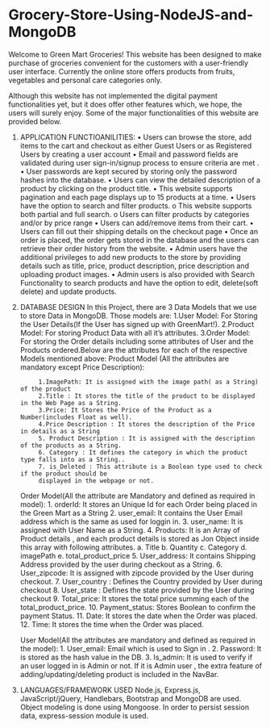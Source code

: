 # Grocery-Store-Using-NodeJS-and-MongoDB
Welcome to Green Mart Groceries!
This website has been designed to make purchase of groceries convenient for the customers with a user-friendly user interface. Currently the online store offers products from fruits, vegetables and personal care categories only.

Although this website has not implemented the digital payment functionalities yet, but it does offer other features which, we hope, the users will surely enjoy. Some of the major functionalities of this website are provided below.

1. APPLICATION FUNCTIOANILITIES:
• Users can browse the store, add items to the cart and checkout as either Guest Users or as Registered Users by creating a user account
• Email and password fields are validated during user sign-in/signup process to ensure criteria are met .
• User passwords are kept secured by storing only the password hashes into the database.
• Users can view the detailed description of a product by clicking on the product title.
• This website supports pagination and each page displays up to 15 products at a time.
• Users have the option to search and filter products.
o This website supports both partial and full search.
o Users can filter products by categories and/or by price range
• Users can add/remove items from their cart.
• Users can fill out their shipping details on the checkout page
• Once an order is placed, the order gets stored in the database and the users can retrieve their order history from the website.
• Admin users have the additional privileges to add new products to the store by providing
details such as title, price, product description, price description and uploading product images.
• Admin users is also provided with Search Functionality to search products and have the option to edit, delete(soft delete) and update products.

2. DATABASE DESIGN
In this Project, there are 3 Data Models that we use to store Data in MongoDB. Those models are: 1.User Model: For Storing the User Details(If the User has signed up with GreenMart!). 2.Product Model: For storing Product Data with all it’s attributes. 3.Order Model: For storing the Order details including some attributes of User and the Products ordered.Below are the attributes for each of the respective Models mentioned above:
    Product Model (All the attributes are mandatory except Price Description):  

            1.ImagePath: It is assigned with the image path( as a String) of the product
            2.Title : It stores the title of the product to be displayed in the Web Page as a String.
            3.Price: It Stores the Price of the Product as a Number(includes Float as well).
            4.Price Description : It stores the description of the Price in details as a String
            5. Product Description : It is assigned with the description of the products as a String.
            6. Category : It defines the category in which the product type falls into as a String..
            7. is_Deleted : This attribute is a Boolean type used to check if the product should be
            displayed in the webpage or not.

    Order Model(All the attribute are Mandatory and defined as required in model):
            1. orderId: It stores an Unique Id for each Order being placed in the Green Mart as a String
            2. user_email: It contains the User Email address which is the same as used for loggin in.
            3. user_name: It is assigned with User Name as a String.
            4. Products: It is an Array of Product details , and each product details is stored as Jon
                    Object inside this array with following attributes.
                            a. Title
                            b. Quantity
                            c. Category
                            d. imagePath
                            e. total_product_price
            5. User_address: It contains Shipping Address provided by the user during checkout as a
                    String.
            6. User_zipcode: It is assigned with zipcode provided by the User during checkout.
            7. User_country : Defines the Country provided by User during checkout
            8. User_state : Defines the state provided by the User during checkout
            9. Total_price: It stores the total price summing each of the total_product_price.
            10. Payment_status: Stores Boolean to confirm the payment Status.
            11. Date: It stores the date when the Order was placed.
            12. Time: It stores the time when the Order was placed.

    User Model(All the attributes are mandatory and defined as required in the model):
            1. User_email: Email which is used to Sign in .
            2. Password: It is stored as the hash value in the DB.
            3. Is_admin: It is used to verify if an user logged in is Admin or not. If it is Admin user ,
                    the extra feature of adding/updating/deleting product is included in the NavBar.
3. LANGUAGES/FRAMEWORK USED
Node.js, Express.js, JavaScript/jQuery, Handlebars, Bootstrap and MongoDB are used. Object modeling is done using Mongoose. In order to persist session data, express-session module is used.
